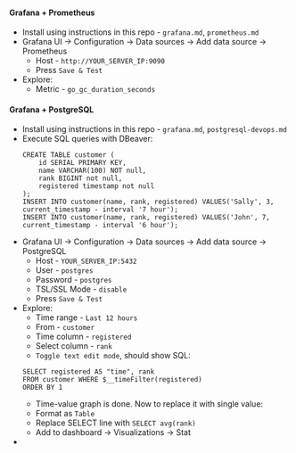 #### Grafana + Prometheus
* Install using instructions in this repo - `grafana.md`, `prometheus.md`
* Grafana UI -> Configuration -> Data sources -> Add data source -> Prometheus
    * Host - `http://YOUR_SERVER_IP:9090`
    * Press `Save & Test`
* Explore:
    * Metric - `go_gc_duration_seconds`

#### Grafana + PostgreSQL
* Install using instructions in this repo - `grafana.md`, `postgresql-devops.md`
* Execute SQL queries with DBeaver:
    ```
    CREATE TABLE customer (
        id SERIAL PRIMARY KEY,
        name VARCHAR(100) NOT null,
        rank BIGINT not null,
        registered timestamp not null
    );
    INSERT INTO customer(name, rank, registered) VALUES('Sally', 3, current_timestamp - interval '7 hour');
    INSERT INTO customer(name, rank, registered) VALUES('John', 7, current_timestamp - interval '6 hour');
    ```
* Grafana UI -> Configuration -> Data sources -> Add data source -> PostgreSQL
    * Host - `YOUR_SERVER_IP:5432`
    * User - `postgres`
    * Password - `postgres`
    * TSL/SSL Mode - `disable`
    * Press `Save & Test`
* Explore:
    * Time range - `Last 12 hours`
    * From - `customer`
    * Time column - `registered` 
    * Select column - `rank`
    * `Toggle text edit mode`, should show SQL:
    ```
    SELECT registered AS "time", rank
    FROM customer WHERE $__timeFilter(registered)
    ORDER BY 1
    ```
    * Time-value graph is done. Now to replace it with single value:
    * Format as `Table`
    * Replace SELECT line with `SELECT avg(rank)`
    * Add to dashboard -> Visualizations -> Stat
* 